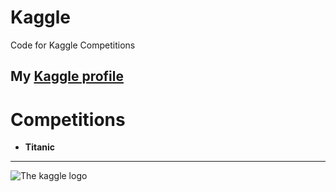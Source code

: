 # Kaggle

Code for Kaggle Competitions

My [Kaggle profile](https://www.kaggle.com/juandavsnchez)
---
<h1> Competitions</h1>

   *   **Titanic**

---

![The kaggle logo](https://cdn.iconscout.com/icon/free/png-256/kaggle-3521526-2945029.png)


